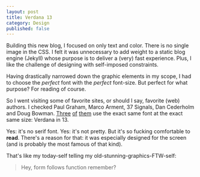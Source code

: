 ```yaml
---
layout: post
title: Verdana 13
category: Design
published: false
---
```


Building this new blog, I focused on only text and color. There is no single image in the CSS. I felt it was unnecessary to add weight to a static blog engine (Jekyll) whose purpose is to deliver a (very) fast experience. Plus, I like the challenge of designing with self-imposed constraints.

Having drastically narrowed down the graphic elements in my scope, I had to choose the *perfect* font with the *perfect* font-size. But perfect for what purpose? For reading of course.

So I went visiting some of favorite sites, or should I say, favorite (web) authors. I checked Paul Graham, Marco Arment, 37 Signals, Dan Cederholm and Doug Bowman. [Three](http://www.paulgraham.com) [of](http://37signals.com/svn) [them](http://v3.stopdesign.com) use the exact same font at the exact same size: Verdana in 13.

Yes: it's no serif font. Yes: it's not pretty. But it's so fucking comfortable to **read**. There's a reason for that: it was especially designed for the screen (and is probably the most famous of that kind).

That's like my today-self telling my old-stunning-graphics-FTW-self:

> Hey, form follows function remember?
